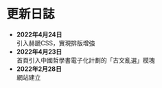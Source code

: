 <div class="heti">
  <h1>更新日誌</h1>
<p>
  <ul>
    <li><b>2022年4月24日</b><br/>引入赫蹏CSS，實現排版增強</li>
    <li><b>2022年4月23日</b><br/>首頁引入中國哲學書電子化計劃的「古文亂選」模塊</li>
    <li><b>2022年2月28日</b><br/>網站建立</li>
  </ul>
</p>
</div>
